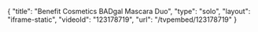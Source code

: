 {
    "title": "Benefit Cosmetics BADgal Mascara Duo",
    "type": "solo",
    "layout": "iframe-static",
    "videoId": "123178719",
    "url": "\/tvpembed\/123178719"
}